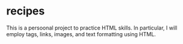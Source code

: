 # recipes
This is a persoonal project to practice HTML skills. 
In particular, I will employ tags, links, images, and text formatting using HTML.
